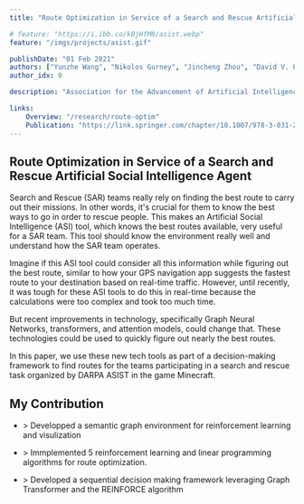 ```yaml
---
title: "Route Optimization in Service of a Search and Rescue Artificial Social Intelligence Agent"

# feature: "https://i.ibb.co/kBjHfM8/asist.webp"
feature: "/imgs/projects/asist.gif"

publishDate: "01 Feb 2021"
authors: ["Yunzhe Wang", "Nikolos Gurney", "Jincheng Zhou", "David V. Pynadath", "Volkan Ustun"]
author_idx: 0

description: "Association for the Advancement of Artificial Intelligence (AAAI) 2021 Fall Symposium Series"

links: 
    Overview: "/research/route-optim"
    Publication: "https://link.springer.com/chapter/10.1007/978-3-031-21671-8_14"
---
```


## Route Optimization in Service of a Search and Rescue Artificial Social Intelligence Agent

Search and Rescue (SAR) teams really rely on finding the best route to carry out their missions. In other words, it's crucial for them to know the best ways to go in order to rescue people. This makes an Artificial Social Intelligence (ASI) tool, which knows the best routes available, very useful for a SAR team. This tool should know the environment really well and understand how the SAR team operates.

Imagine if this ASI tool could consider all this information while figuring out the best route, similar to how your GPS navigation app suggests the fastest route to your destination based on real-time traffic. However, until recently, it was tough for these ASI tools to do this in real-time because the calculations were too complex and took too much time.

But recent improvements in technology, specifically Graph Neural Networks, transformers, and attention models, could change that. These technologies could be used to quickly figure out nearly the best routes.

In this paper, we use these new tech tools as part of a decision-making framework to find routes for the teams participating in a search and rescue task organized by DARPA ASIST in the game Minecraft.

## My Contribution

- \> Developped a semantic graph environment for reinforcement learning and visulization
 
- \> Immplemented 5 reinforcement learning and linear programming algorithms for route optimization.

- \> Developed a sequential decision making framework leveraging Graph Transformer and the REINFORCE algorithm 
